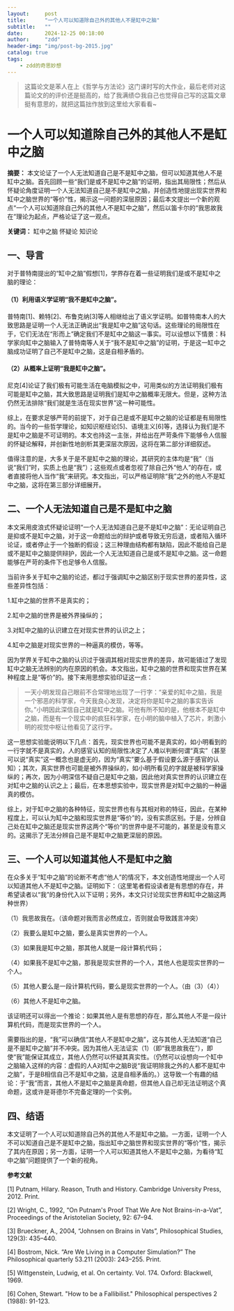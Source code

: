 ```yaml
---
layout:     post
title:      "一个人可以知道除自己外的其他人不是缸中之脑"
subtitle:   ""
date:       2024-12-25 00:18:00
author:     "zdd"
header-img: "img/post-bg-2015.jpg"
catalog: true
tags:
    - zdd的奇思妙想
---
```


> 这篇论文是苯人在上《哲学与方法论》这门课时写的大作业，最后老师对这篇论文的的评价还是挺高的，给了我满绩😊我自己也觉得自己写的这篇文章挺有意思的，就把这篇拙作放到这里给大家看看~

# 一个人可以知道除自己外的其他人不是缸中之脑

**摘要：** 本文论证了一个人无法知道自己是不是缸中之脑，但可以知道其他人不是缸中之脑。首先回顾一些“我们是或不是缸中之脑”的证明，指出其局限性；然后从怀疑论角度证明一个人无法知道自己是不是缸中之脑，并创造性地提出现实世界和缸中之脑世界的“等价”性，揭示这一问题的深层原因；最后本文提出一个新的观点“一个人可以知道除自己外的其他人不是缸中之脑”，然后以笛卡尔的“我思故我在”理论为起点，严格论证了这一观点。

**关键词：** 缸中之脑 怀疑论 知识论

## 一、导言
对于普特南提出的“缸中之脑”假想[1]，学界存在着一些证明我们是或不是缸中之脑的理论：
#### （1）利用语义学证明“我不是缸中之脑”。
普特南[1]、赖特[2]、布鲁克纳[3]等人相继给出了语义学证明。如普特南本人的大致思路是证明一个人无法正确说出“我是缸中之脑”这句话。这些理论的局限性在于，它们无法在“形而上”确定我们不是缸中之脑这一事实。可以设想以下情景：科学家向缸中之脑输入了普特南等人关于“我不是缸中之脑”的证明，于是这一缸中之脑成功证明了自己不是缸中之脑，这是自相矛盾的。
#### （2）从概率上证明“我是缸中之脑”。
尼克[4]论证了我们极有可能生活在电脑模拟之中，可用类似的方法证明我们极有可能是缸中之脑，其大致思路是证明我们是缸中之脑概率无限大。但是，这种方法仍然无法排除“我们就是生活在现实世界”这一种可能性。

综上，在要求足够严苛的前提下，对于自己是或不是缸中之脑的论证都是有局限性的。当今的一些哲学理论，如知识枢纽论[5]、语境主义[6]等，选择认为我们是不是缸中之脑是不可证明的。本文也持这一主张，并给出在严苛条件下能够令人信服的怀疑论解释，并创新性地剖析其更深层次原因，这将在第二部分详细叙述。

值得注意的是，大多关于是不是缸中之脑的理论，其研究的主体均是“我”（当说“我们”时，实质上也是“我”）；这些观点或者忽视了除自己外“他人”的存在，或者直接将他人当作“我”来研究。本文指出，可以严格证明除“我”之外的他人不是缸中之脑，这将在第三部分详细展开。

## 二、一个人无法知道自己是不是缸中之脑
本文采用皮浪式怀疑论证明“一个人无法知道自己是不是缸中之脑”：无论证明自己是抑或不是缸中之脑，对于这一命题给出的辩护或者导致无穷后退，或者陷入循环论证，或者停止于一个独断的假设；这三种理由结构都有缺陷，因此不能给自己是或不是缸中之脑提供辩护，因此一个人无法知道自己是或不是缸中之脑。这一命题能够在严苛的条件下也足够令人信服。

当前许多关于缸中之脑的论述，都过于强调缸中之脑区别于现实世界的差异性，这些差异性包括：

1.缸中之脑的世界不是真实的；

2.缸中之脑的世界是被外界操纵的；

3.对缸中之脑的认识建立在对现实世界的认识之上；

4.缸中之脑是对现实世界的一种逼真的模仿，等等。

因为学界关于缸中之脑的认识过于强调其相对现实世界的差异，故可能错过了发现缸中之脑无法辨别的内在原因的机会。本文指出，缸中之脑的世界和现实世界在某种程度上是“等价”的。接下来用思想实验印证这一点：

>一天小明发现自己眼前不合常理地出现了一行字：“亲爱的缸中之脑，我是一个邪恶的科学家，今天我良心发现，决定将你是缸中之脑的事实告诉你。”小明因此深信自己就是缸中之脑。可他有所不知的是，他根本不是缸中之脑，而是有一个现实中的疯狂科学家，在小明的脑中植入了芯片，刺激小明的视觉中枢让他看见了这行字。

这一思想实验能说明以下几点：首先，现实世界也可能不是真实的，如小明看到的一行字就不是真实的，人的感官认知的局限性决定了人难以判断何谓“真实”（甚至可以说“真实”这一概念也是虚无的，因为“真实”要么基于假设要么源于感官的认知）；其次，真实世界也可能是被外界操纵的，如小明所看见的字就是被科学家操纵的；再次，因为小明深信不疑自己是缸中之脑，因此他对真实世界的认识建立在对缸中之脑的认识之上；最后，在本思想实验中，现实世界是对缸中之脑的一种逼真的模仿。

综上，对于缸中之脑的各种特征，现实世界也有与其相对称的特征，因此，在某种程度上，可以认为缸中之脑和现实世界是“等价”的，没有实质区别。于是，分辨自己处在缸中之脑还是现实世界这两个“等价”的世界中是不可能的，甚至是没有意义的。这揭示了无法分辨自己是不是缸中之脑更深层的原因。

## 三、一个人可以知道其他人不是缸中之脑
在众多关于“缸中之脑”的论断不考虑“他人”的情况下，本文创造性地提出一个人可以知道其他人不是缸中之脑。证明如下：（这里笔者假设读者是有思想的存在，并希望读者以“我”的身份代入以下证明；另外，本文只讨论现实世界和缸中之脑这两种世界）

（1）我思故我在。（该命题对我而言必然成立，否则就会导致践言冲突）

（2）我要么是缸中之脑，要么是真实世界的一个人。

（3）如果我是缸中之脑，那其他人就是一段计算机代码；

（4）如果我不是缸中之脑，那我是现实世界的一个人，其他人也是现实世界的一个人。

（5）其他人要么是一段计算机代码，要么是现实世界的一个人。（由（3）（4））

（6）其他人不是缸中之脑。

该证明还可以得出一个推论：如果其他人是有思想的存在，那么其他人不是一段计算机代码，而是现实世界的一个人。

需要指出的是，“我”可以确信“其他人不是缸中之脑”，这与其他人无法知道“自己是不是缸中之脑”并不冲突。因为其他人无法证实（1）（即“我思故我在”），即使“我”能保证其成立，其他人仍然可以怀疑其真实性。（仍然可以设想向一个缸中之脑输入这样的内容：虚假的人A对缸中之脑B说“我证明除我之外的人都不是缸中之脑”，于是B相信自己不是缸中之脑，这是自相矛盾的。）这导致一个有趣的结论：于“我”而言，其他人不是缸中之脑是真命题，但其他人自己却无法证明这个真命题，这或许是哥德尔不完备定理的一个实例。

## 四、结语
本文证明了一个人可以知道除自己外的其他人不是缸中之脑。一方面，证明一个人不可以知道自己是不是缸中之脑，指出缸中之脑世界和现实世界的“等价”性，揭示了其内在原因；另一方面，证明一个人可以知道其他人不是缸中之脑，为看待“缸中之脑”问题提供了一个新的视角。

**参考文献**

[1] Putnam, Hilary. Reason, Truth and History. Cambridge University Press, 2012. Print.

[2] Wright, C., 1992, “On Putnam's Proof That We Are Not Brains-in-a-Vat”, Proceedings of the Aristotelian Society, 92: 67–94.

[3] Brueckner, A., 2004, “Johnsen on Brains in Vats”, Philosophical Studies, 129(3): 435–440.

[4] Bostrom, Nick. “Are We Living in a Computer Simulation?” The Philosophical quarterly 53.211 (2003): 243–255. Print.

[5] Wittgenstein, Ludwig, et al. On certainty. Vol. 174. Oxford: Blackwell, 1969.

[6] Cohen, Stewart. "How to be a Fallibilist." Philosophical perspectives 2 (1988): 91-123.
